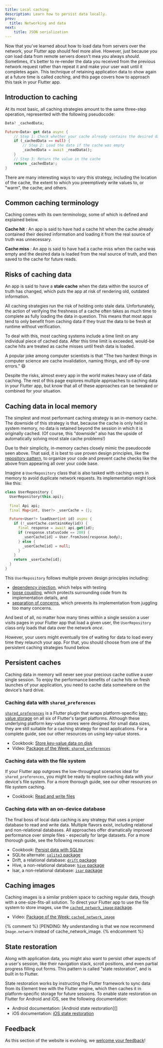 ```yaml
---
title: Local caching
description: Learn how to persist data locally.
prev:
  title: Networking and data
next:
    title: JSON serialization
---
```


Now that you've learned about how to load data from servers
over the network, your Flutter app should feel more alive.
However, just because you *can* load data from remote servers
doesn't mea you always *should*. Sometimes, it's better to
re-render the data you received from the previous network
request rather than repeat it and make your user wait until
it completes again. This technique of retaining application
data to show again at a future time is called *caching*, and
this page covers how to approach this task in your Flutter app.

## Introduction to caching

At its most basic, all caching strategies amount to the same
three-step operation, represented with the following pseudocode:

```dart
Data? _cachedData;

Future<Data> get data async {
    // Step 1: Check whether your cache already contains the desired data
    if (_cachedData == null) {
        // Step 2: Load the data if the cache was empty
        _cachedData = await _readData();
    }
    // Step 3: Return the value in the cache
    return _cachedData!;
}
```

There are many interesting ways to vary this strategy,
including the location of the cache, the extent to which you
preemptively write values to, or "warm", the cache; and others.

## Common caching terminology

Caching comes with its own terminology, some of which is
defined and explained below.

**Cache hit**
: An app is said to have had a cache hit when the cache already
  contained their desired information and loading it from the
  real source of truth was unnecessary.

**Cache miss**
: An app is said to have had a cache miss when the cache was
  empty and the desired data is loaded from the real source
  of truth, and then saved to the cache for future reads.

## Risks of caching data

An app is said to have a **stale cache** when the data within 
the source of truth has changed, which puts the app at risk
of rendering old, outdated information.

All caching strategies run the risk of holding onto stale data.
Unfortunately, the action of verifying the freshness of a cache
often takes as much time to complete as fully loading the data
in question. This means that most apps tend to only benefit
from caching data if they trust the data to be fresh at runtime
without verification.

To deal with this, most caching systems include a time limit
on any individual piece of cached data. After this time limit
is exceeded, would-be cache hits are treated as cache misses
until fresh data is loaded.

A popular joke among computer scientists is that "The two
hardest things in computer science are cache invalidation,
naming things, and off-by-one errors." 😄

Despite the risks, almost every app in the world makes heavy
use of data caching. The rest of this page explores multiple
approaches to caching data in your Flutter app, but know that
all of these approaches can be tweaked or combined for your
situation.

## Caching data in local memory

The simplest and most performant caching strategy is an
in-memory cache. The downside of this strategy is that,
because the cache is only held in system memory, no data is
retained beyond the session in which it is originally cached.
(Of course, this "downside" also has the upside of automatically
solving most stale cache problems!)

Due to their simplicity, in-memory caches closely mimic
the pseudocode seen above. That said, it is best to use proven
design principles, like the [repository pattern][],
to organize your code and prevent cache checks like the above
from appearing all over your code base.

Imagine a `UserRepository` class that is also tasked with
caching users in memory to avoid duplicate network requests.
Its implementation might look like this:

```dart
class UserRepository {
  UserRepository(this.api);
  
  final Api api;
  final Map<int, User?> _userCache = {};

  Future<User?> loadUser(int id) async {
    if (!_userCache.containsKey(id)) {
      final response = await api.get(id);
      if (response.statusCode == 200) {
        _userCache[id] = User.fromJson(response.body);
      } else {
        _userCache[id] = null;
      }
    }
    return _userCache[id];
  }
}
```

This `UserRepository` follows multiple proven design
principles including:

* [dependency injection][], which helps with testing
* [loose coupling][], which protects surrounding code from
its implementation details, and
* [separation of concerns][], which prevents its implementation
from juggling too many concerns.

And best of all, no matter how many times within a single session
a user visits pages in your Flutter app that load a given user,
the `UserRepository` class only loads that data over the network *once*.

However, your users might eventually tire of waiting for data
to load every time they relaunch your app. For that, you should
choose from one of the persistent caching strategies found below.

[dependency injection]: https://en.wikipedia.org/wiki/Dependency_injection
[loose coupling]: https://en.wikipedia.org/wiki/Loose_coupling
[repository Pattern]: https://medium.com/@pererikbergman/repository-design-pattern-e28c0f3e4a30
[separation of concerns]: https://en.wikipedia.org/wiki/Separation_of_concerns

## Persistent caches

Caching data in memory will never see your precious cache
outlive a user single session.
To enjoy the performance benefits of cache hits on fresh
launches of your application, you need to cache data somewhere
on the device's hard drive.

### Caching data with `shared_preferences`

[`shared_preferences`][] is a Flutter plugin that wraps
platform-specific [key-value storage][] on all six of Flutter's
target platforms.
Although these underlying platform key-value stores were designed
for small data sizes, they are still suitable for a caching
strategy for most applications.
For a complete guide, see our other resources on using key-value stores.

* Cookbook: [Store key-value data on disk][]
* Video: [Package of the Week: `shared_preferences`][]

[key-value storage]: https://en.wikipedia.org/wiki/Key%E2%80%93value_database
[Package of the Week: `shared_preferences`]: https://www.youtube.com/watch?v=sa_U0jffQII
[`shared_preferences`]: {{site.pub-pkg}}/shared_preferences
[Store key-value data on disk]: /cookbook/persistence/key-value

### Caching data with the file system

If your Flutter app outgrows the low-throughput scenarios
ideal for `shared_preferences`, you might be ready to explore
caching data with your device's file system.
For a more thorough guide, see our other resources on
file system caching.

* Cookbook: [Read and write files][]

[Read and write files]: /cookbook/persistence/reading-writing-files

### Caching data with an on-device database

The final boss of local data caching is any strategy
that uses a proper database to read and write data.
Multiple flavors exist, including relational and
non-relational databases.
All approaches offer dramatically improved performance over
simple files - especially for large datasets.
For a more thorough guide, see the following resources:

* Cookbook: [Persist data with SQLite][]
* SQLite alternate: [`sqlite3` package][]
* Drift, a relational database: [`drift` package][]
* Hive, a non-relational database: [`hive` package][]
* Isar, a non-relational database: [`isar` package][]

[`drift` package]: {{site.pub-pkg}}/drift
[`hive` package]: {{site.pub-pkg}}/hive
[`isar` package]: {{site.pub-pkg}}/isar
[Persist data with SQLite]: /cookbook/persistence/sqlite
[`sqlite3` package]: {{site.pub-pkg}}/sqlite3

## Caching images

Caching images is a similar problem space to caching regular data,
though with a one-size-fits-all solution.
To direct your Flutter app to use the file system to store images,
use the [`cached_network_image` package][].

* Video: [Package of the Week: `cached_network_image`][]

{% comment %}
[PENDING: My understanding is that we now recommend `Image.network` instead of cache_network_image.
{% endcomment %}

[`cached_network_image` package]: {{site.pub-pkg}}/cached_network_image
[Package of the Week: `cached_network_image`]: https://www.youtube.com/watch?v=fnHr_rsQwDA

## State restoration

Along with application data, you might also want to persist other
aspects of a user's session, like their navigation stack, scroll
positions, and even partial progress filling out forms. This
pattern is called "state restoration", and is built in to Flutter.

State restoration works by instructing the Flutter framework
to sync data from its Element tree with the Flutter engine,
which then caches it in platform-specific storage for future 
sessions. To enable state restoration on Flutter for Android
and iOS, see the following documentation:

* Android documentation: [Android state restoration][]
* iOS documentation: [iOS state restoration][]

[iOS state restoration]: /platform-integration/ios/restore-state-ios

## Feedback

As this section of the website is evolving, 
we [welcome your feedback][]!

[welcome your feedback]: https://google.qualtrics.com/jfe/form/SV_6A9KxXR7XmMrNsy?page="local-caching"
